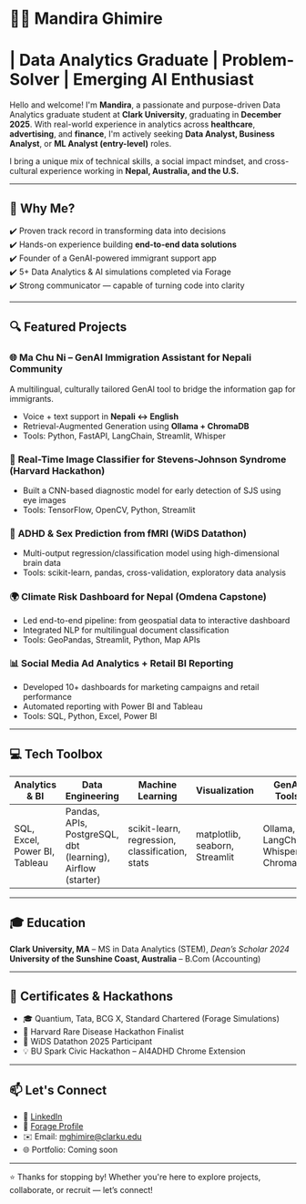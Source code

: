 # 👩‍💻 Mandira Ghimire 
# | Data Analytics Graduate | Problem-Solver | Emerging AI Enthusiast

Hello and welcome! I'm **Mandira**, a passionate and purpose-driven Data Analytics graduate student at **Clark University**, graduating in **December 2025**. With real-world experience in analytics across **healthcare**, **advertising**, and **finance**, I'm actively seeking **Data Analyst, Business Analyst**, or **ML Analyst (entry-level)** roles.

I bring a unique mix of technical skills, a social impact mindset, and cross-cultural experience working in **Nepal, Australia, and the U.S.**

---

## 🚀 Why Me?

✔️ Proven track record in transforming data into decisions  
✔️ Hands-on experience building **end-to-end data solutions**  
✔️ Founder of a GenAI-powered immigrant support app  
✔️ 5+ Data Analytics & AI simulations completed via Forage  
✔️ Strong communicator — capable of turning code into clarity

---

## 🔍 Featured Projects

### 🌐 **Ma Chu Ni – GenAI Immigration Assistant for Nepali Community**
A multilingual, culturally tailored GenAI tool to bridge the information gap for immigrants.
- Voice + text support in **Nepali ↔ English**
- Retrieval-Augmented Generation using **Ollama + ChromaDB**
- Tools: Python, FastAPI, LangChain, Streamlit, Whisper

### 🧪 **Real-Time Image Classifier for Stevens-Johnson Syndrome (Harvard Hackathon)**
- Built a CNN-based diagnostic model for early detection of SJS using eye images
- Tools: TensorFlow, OpenCV, Python, Streamlit

### 🧠 **ADHD & Sex Prediction from fMRI (WiDS Datathon)**
- Multi-output regression/classification model using high-dimensional brain data
- Tools: scikit-learn, pandas, cross-validation, exploratory data analysis

### 🌍 **Climate Risk Dashboard for Nepal (Omdena Capstone)**
- Led end-to-end pipeline: from geospatial data to interactive dashboard
- Integrated NLP for multilingual document classification
- Tools: GeoPandas, Streamlit, Python, Map APIs

### 📊 **Social Media Ad Analytics + Retail BI Reporting**
- Developed 10+ dashboards for marketing campaigns and retail performance
- Automated reporting with Power BI and Tableau
- Tools: SQL, Python, Excel, Power BI

---

## 💻 Tech Toolbox

| Analytics & BI | Data Engineering | Machine Learning | Visualization | GenAI Tools |
|----------------|------------------|------------------|----------------|--------------|
| SQL, Excel, Power BI, Tableau | Pandas, APIs, PostgreSQL, dbt (learning), Airflow (starter) | scikit-learn, regression, classification, stats | matplotlib, seaborn, Streamlit | Ollama, LangChain, Whisper, ChromaDB |

---

## 🎓 Education

**Clark University, MA** – MS in Data Analytics (STEM), *Dean’s Scholar 2024*  
**University of the Sunshine Coast, Australia** – B.Com (Accounting)

---

## 📄 Certificates & Hackathons
- 🎓 Quantium, Tata, BCG X, Standard Chartered (Forage Simulations)
- 🏅 Harvard Rare Disease Hackathon Finalist
- 🧠 WiDS Datathon 2025 Participant
- 💡 BU Spark Civic Hackathon – AI4ADHD Chrome Extension

---

## 📫 Let's Connect

- 💼 [LinkedIn](https://www.linkedin.com/in/mandiraghimire)  
- 🧠 [Forage Profile](https://www.theforage.com/)  
- ✉️ Email: mghimire@clarku.edu  
- 🌐 Portfolio: Coming soon

---

⭐ Thanks for stopping by! Whether you're here to explore projects, collaborate, or recruit — let’s connect!
